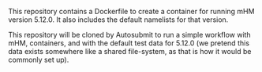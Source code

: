 
This repository contains a Dockerfile to create a container
for running mHM version 5.12.0. It also includes the default
namelists for that version.

This repository will be cloned by Autosubmit to run a simple
workflow with mHM, containers, and with the default test
data for 5.12.0 (we pretend this data exists somewhere
like a shared file-system, as that is how it would be
commonly set up).

